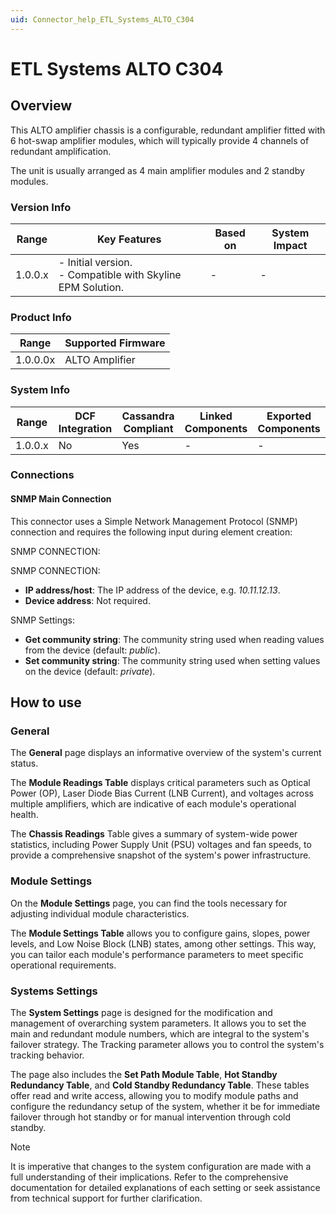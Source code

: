 ```yaml
---
uid: Connector_help_ETL_Systems_ALTO_C304
---
```


# ETL Systems ALTO C304

## Overview

This ALTO amplifier chassis is a configurable, redundant amplifier fitted with 6 hot-swap amplifier modules, which will typically provide 4 channels of redundant amplification.

The unit is usually arranged as 4 main amplifier modules and 2 standby modules.

### Version Info

| Range   | Key Features                                                   | Based on | System Impact |
|---------|----------------------------------------------------------------|----------|---------------|
| 1.0.0.x | - Initial version. <br>- Compatible with Skyline EPM Solution. | -        | -             |

### Product Info

| Range    | Supported Firmware |
|----------|--------------------|
| 1.0.0.0x | ALTO Amplifier     |

### System Info

| Range     | DCF Integration     | Cassandra Compliant     | Linked Components     | Exported Components     |
|-----------|---------------------|-------------------------|-----------------------|-------------------------|
| 1.0.0.x   | No                  | Yes                     | -                     | -                       |

### Connections

#### SNMP Main Connection

This connector uses a Simple Network Management Protocol (SNMP) connection and requires the following input during element creation:

SNMP CONNECTION:

SNMP CONNECTION:

- **IP address/host**: The IP address of the device, e.g. *10.11.12.13*.
- **Device address**: Not required.

SNMP Settings:

- **Get community string**: The community string used when reading values from the device (default: *public*).
- **Set community string**: The community string used when setting values on the device (default: *private*).

## How to use

### General

The **General** page displays an informative overview of the system's current status.

The **Module Readings Table** displays critical parameters such as Optical Power (OP), Laser Diode Bias Current (LNB Current), and voltages across multiple amplifiers, which are indicative of each module's operational health.

The **Chassis Readings** Table gives a summary of system-wide power statistics, including Power Supply Unit (PSU) voltages and fan speeds, to provide a comprehensive snapshot of the system's power infrastructure.

### Module Settings

On the **Module Settings** page, you can find the tools necessary for adjusting individual module characteristics.

The **Module Settings Table** allows you to configure gains, slopes, power levels, and Low Noise Block (LNB) states, among other settings. This way, you can tailor each module's performance parameters to meet specific operational requirements.

### Systems Settings

The **System Settings** page is designed for the modification and management of overarching system parameters. It allows you to set the main and redundant module numbers, which are integral to the system's failover strategy. The Tracking parameter allows you to control the system's tracking behavior.

The page also includes the **Set Path Module Table**, **Hot Standby Redundancy Table**, and **Cold Standby Redundancy Table**. These tables offer read and write access, allowing you to modify module paths and configure the redundancy setup of the system, whether it be for immediate failover through hot standby or for manual intervention through cold standby.

> [!NOTE]
> It is imperative that changes to the system configuration are made with a full understanding of their implications. Refer to the comprehensive documentation for detailed explanations of each setting or seek assistance from technical support for further clarification.
